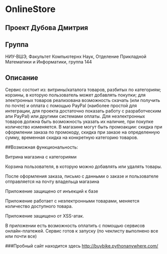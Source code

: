 # OnlineStore

## Проект Дубова Дмитрия
## Группа
НИУ-ВШЭ, Факультет Компьютернх Наук, Отделение Прикладной Математики и Информатики, группа 144
## Описание
Сервис состоит из: витрины/каталога товаров, разбитых по категориям; корзины, в которую пользователь может добавлять покупки; для электронных товаров реализована возможность скачать (или получить по почте) и оплата с помощью PayPal (наиболее простой для интеграции, для проекта достаточно показать работу с разработческим апи PayPal) или другими системами оплаты. Для неэлектронных товаров должна быть возможность указать их наличие, при покупке количество изменяется. В магазине могут быть промоакции: скидка при оформлении заказа по промокоду, скидка при заказе на определенную сумму, временная скидка на конкретную категорию товаров.

##Возможная функциональность:

Витрина магазина с категориями

Корзина пользователя, в которую можно добавлять или удалять товары.

После оформления заказа, письмо с данными о заказе и пользователе отправляется на почту владельца магазина

Приложение защищено от инъекций к базе

Приложение работает с неэлектронными товарами, меняется количество доступного товара.

Приложение защищено от XSS-атак.

В приложении есть возможность оплатить с помощью сервисов онлайн-платежей.
Сервис готов к запуску (по чеклисту выполнено все или почти все)


###Пробный сайт находится здесь http://buybike.pythonanywhere.com/